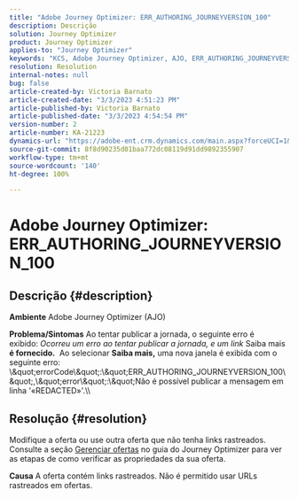 ```yaml
---
title: "Adobe Journey Optimizer: ERR_AUTHORING_JOURNEYVERSION_100"
description: Descrição
solution: Journey Optimizer
product: Journey Optimizer
applies-to: "Journey Optimizer"
keywords: "KCS, Adobe Journey Optimizer, AJO, ERR_AUTHORING_JOURNEYVERSION_100, publicar jornada"
resolution: Resolution
internal-notes: null
bug: false
article-created-by: Victoria Barnato
article-created-date: "3/3/2023 4:51:23 PM"
article-published-by: Victoria Barnato
article-published-date: "3/3/2023 4:54:54 PM"
version-number: 2
article-number: KA-21223
dynamics-url: "https://adobe-ent.crm.dynamics.com/main.aspx?forceUCI=1&pagetype=entityrecord&etn=knowledgearticle&id=1684bb9b-e3b9-ed11-83fe-6045bd006b25"
source-git-commit: 8f8d90235d01baa772dc08119d91dd9892355907
workflow-type: tm+mt
source-wordcount: '140'
ht-degree: 100%

---
```


# Adobe Journey Optimizer: ERR_AUTHORING_JOURNEYVERSION_100

## Descrição {#description}

<b>Ambiente</b>
Adobe Journey Optimizer (AJO)


<b>Problema/Sintomas</b>
Ao tentar publicar a jornada, o seguinte erro é exibido: *Ocorreu um erro ao tentar publicar a jornada, e um link* Saiba mais<b> é fornecido.</b>  Ao selecionar <b>Saiba mais,</b> uma nova janela é exibida com o seguinte erro:
\\\&quot;errorCode\\\&quot;:\\\&quot;ERR_AUTHORING_JOURNEYVERSION_100\\\&quot;,\\\&quot;error\\\&quot;:\\\&quot;Não é possível publicar a mensagem em linha &#39;«REDACTED»&#39;.\\\

## Resolução {#resolution}


Modifique a oferta ou use outra oferta que não tenha links rastreados. Consulte a seção [Gerenciar ofertas](https://experienceleague.adobe.com/docs/journey-optimizer/using/offer-decisioning/managing-offers-in-the-offer-library/configure-offers/creating-personalized-offers.html?lang=pt-BR#offer-list) no guia do Journey Optimizer para ver as etapas de como verificar as propriedades da sua oferta.


<b>Causa</b>
A oferta contém links rastreados. Não é permitido usar URLs rastreados em ofertas.
